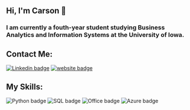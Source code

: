 ## Hi, I'm Carson 👋
### I am currently a fouth-year student studying Business Analytics and Information Systems at the University of Iowa. 

## Contact Me:
[![Linkedin badge](https://img.shields.io/static/v1?message=linkedin&logo=LinkedIn&labelColor=A6A9AA&color=0A66C2&logoColor=white&label=%20&style=for-the-badge)](https://www.linkedin.com/in/carson-kirby-63b18b200) [![website badge](https://img.shields.io/static/v1?message=website&logo=googlechrome&labelColor=A6A9AA&color=0A66C2&logoColor=white&label=%20&style=for-the-badge)](https://www.carsonkirby.me) 




## My Skills:
![Python badge](https://img.shields.io/static/v1?message=python&logo=python&labelColor=A6A9AA&color=251A15&logoColor=white&label=%20&style=for-the-badge) ![SQL badge](https://img.shields.io/static/v1?message=sql&logo=sqlite&labelColor=A6A9AA&color=251A15&logoColor=white&label=%20&style=for-the-badge) ![Office badge](https://img.shields.io/static/v1?message=office&logo=microsoft&labelColor=A6A9AA&color=251A15&logoColor=white&label=%20&style=for-the-badge) ![Azure badge](https://img.shields.io/static/v1?message=azure&logo=microsoftazure&labelColor=A6A9AA&color=251A15&logoColor=white&label=%20&style=for-the-badge)

<!--


**carsonkirby/carsonkirby** is a ✨ _special_ ✨ repository because its `README.md` (this file) appears on your GitHub profile.

Here are some ideas to get you started:

- 🔭 I’m currently working on ...
- 🌱 I’m currently learning ...
- 👯 I’m looking to collaborate on ...
- 🤔 I’m looking for help with ...
- 💬 Ask me about ...
- 📫 How to reach me: ...
- 😄 Pronouns: ...
- ⚡ Fun fact: ...
-->
